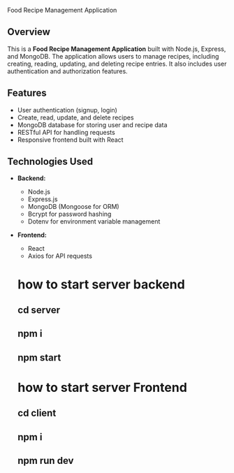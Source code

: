  Food Recipe Management Application

## Overview

This is a **Food Recipe Management Application** built with Node.js, Express, and MongoDB. The application allows users to manage recipes, including creating, reading, updating, and deleting recipe entries. It also includes user authentication and authorization features.

## Features

- User authentication (signup, login)
- Create, read, update, and delete recipes
- MongoDB database for storing user and recipe data
- RESTful API for handling requests
- Responsive frontend built with React 

## Technologies Used

- **Backend:**
  - Node.js
  - Express.js
  - MongoDB (Mongoose for ORM)
  - Bcrypt for password hashing
  - Dotenv for environment variable management

- **Frontend:**
  - React 
  - Axios for API requests
 
  # how to start server backend
  ## cd server
  
   ## npm i

   ## npm start
  
  # how to start server Frontend
  
  ## cd client
  
   ## npm i

   ## npm run dev
